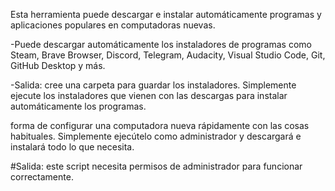 
Esta herramienta puede descargar e instalar automáticamente programas y aplicaciones populares en computadoras nuevas.

-Puede descargar automáticamente los instaladores de programas como Steam, Brave Browser, Discord, Telegram, Audacity, Visual Studio Code, Git, GitHub Desktop y más.

-Salida: cree una carpeta para guardar los instaladores.
Simplemente ejecute los instaladores que vienen con las descargas para instalar automáticamente los programas.

forma de configurar una computadora nueva rápidamente con las cosas habituales. Simplemente ejecútelo como administrador y descargará e instalará todo lo que necesita.

#Salida: este script necesita permisos de administrador para funcionar correctamente.
